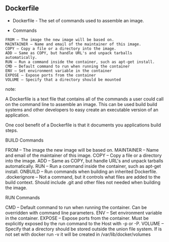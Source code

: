 ## Dockerfile

* Dockerfile - The set of commands used to assemble an image.

* Commands

```
FROM – The image the new image will be based on.
MAINTAINER – Name and email of the maintainer of this image.
COPY – Copy a file or a directory into the image.
ADD – Same as COPY, but handle URL's and unpack tarballs automatically.
RUN – Run a command inside the container, such as apt-get install.
CMD – Default command to run when running the container
ENV – Set environment variable in the container
EXPOSE – Expose ports from the container
VOLUME – Specify that a directory should be mounted
```

note:

A Dockerfile is a text file that contains all of the commands a user could call
on the command line to assemble an image. This can be used build build systems
and other developers to easy create an executable version of an application.

One cool benefit of a Dockerfile is that it documents you applications build
steps.

BUILD Commands

FROM – The image the new image will be based on.
MAINTAINER – Name and email of the maintainer of this image.
COPY – Copy a file or a directory into the image.
ADD – Same as COPY, but handle URL's and unpack tarballs automatically.
RUN – Run a command inside the container, such as apt-get install.
ONBUILD – Run commands when building an inherited Dockerfile.
.dockerignore – Not a command, but it controls what files are added to the build context. Should include .git and other files not needed when building the image.

RUN Commands

CMD – Default command to run when running the container. Can be overridden with command line parameters.
ENV – Set environment variable in the container.
EXPOSE – Expose ports from the container. Must be explicitly exposed by the run command to the Host with -p or -P.
VOLUME – Specify that a directory should be stored outside the union file system. If is not set with docker run -v it will be created in /var/lib/docker/volumes
